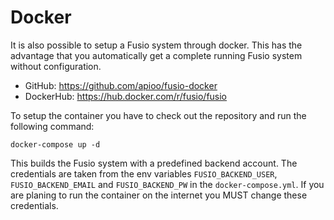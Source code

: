 
# Docker

It is also possible to setup a Fusio system through docker. This has the advantage that you automatically get a complete
running Fusio system without configuration.

* GitHub: https://github.com/apioo/fusio-docker
* DockerHub: https://hub.docker.com/r/fusio/fusio

To setup the container you have to check out the repository and run the following command:

```
docker-compose up -d
```

This builds the Fusio system with a predefined backend account. The credentials are taken from the env variables
`FUSIO_BACKEND_USER`, `FUSIO_BACKEND_EMAIL` and `FUSIO_BACKEND_PW` in the `docker-compose.yml`. If you are planing to
run the container on the internet you MUST change these credentials.
